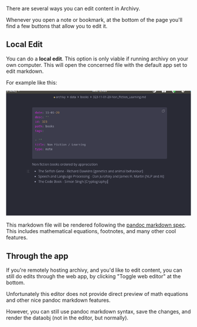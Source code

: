 
There are several ways you can edit content in Archivy.

Whenever you open a note or bookmark, at the bottom of the page you'll find a few buttons that allow you to edit it.


## Local Edit

You can do a **local edit**. This option is only viable if running archivy on your own computer. This will open the concerned file with the default app set to edit markdown.

For example like this:

![ex of local editing with marktext](img/local-edit.png)


This markdown file will be rendered following the [pandoc markdown spec](https://pandoc.org/MANUAL.html#pandocs-markdown). This includes mathematical equations, footnotes, and many other cool features.


## Through the app

If you're remotely hosting archivy, and you'd like to edit content, you can still do edits through the web app, by clicking "Toggle web editor" at the bottom.

Unfortunately this editor does not provide direct preview of math equations and other nice pandoc markdown features.

However, you can still use pandoc markdown syntax, save the changes, and render the dataobj (not in the editor, but normally).
